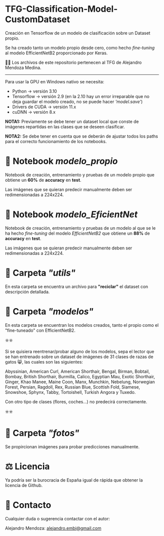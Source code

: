 # TFG-Classification-Model-CustomDataset

Creación en Tensorflow de un modelo de clasificación sobre un Dataset propio. 

Se ha creado tanto un modelo propio desde cero, como hecho _fine-tuning_ al modelo EfficientNetB2 proporcionado por Keras.

🙋‍♂️ Los archivos de este repositorio pertenecen al TFG de Alejandro Mendoza Medina.

----------------------

Para usar la GPU en Windows nativo se necesita:

- Python -> versión 3.10
- Tensorflow -> versión 2.9 (en la 2.10 hay un error irreparable que no deja guardar el modelo creado, no se puede hacer *'model.save'*)
- Drivers de CUDA -> versión 11.x
- cuDNN -> versión 8.x

**NOTA1:** Previamente se debe tener un dataset local que conste de imágenes repartidas en las clases que se deseen clasificar. 

**NOTA2:** Se debe tener en cuenta que se deberán de ajustar todos los paths para el correcto funcionamiento de los notebooks.

# 📓 Notebook *modelo_propio*

Notebook de creación, entrenamiento y pruebas de un modelo propio que obtiene un **60%** de **accuracy** en **test**.

Las imágenes que se quieran predecir manualmente deben ser redimensionadas a 224x224.

# 📓 Notebook *modelo_EficientNet*

Notebook de creación, entrenamiento y pruebas de un modelo al que se le ha hecho _fine-tuning_ del modelo *EfficientNetB2* que obtiene un **88%** de **accuracy** en **test**.

Las imágenes que se quieran predecir manualmente deben ser redimensionadas a 224x224.

# 📂 Carpeta *"utils"*
En esta carpeta se encuentra un archivo para **"reciclar"** el dataset con descripción detallada.

# 📂 Carpeta *"modelos"*

En esta carpeta se encuentran los modelos creados, tanto el propio como el "fine-tuneado" con EfficientNetB2.

☣️☣️

Si se quisiera reentrenar/probar alguno de los modelos, sepa el lector que se han entrenado sobre un dataset de imágenes de 31 clases de razas de gatos 😸, las cuales son las siguientes: 

Abyssinian, American Curl, American Shorthair, Bengal, Birman, Bobtail, Bombay, British Shorthair, Burmilla, Calico, Egyptian Mau, Exotic Shorthair, Ginger, Khao Manee, Maine Coon, Manx, Munchkin, Nebelung, Norwegian Forest, Persian, Ragdoll, Rex, Russian Blue, Scottish Fold, Siamese, Snowshoe, Sphynx, Tabby, Tortoishell, Turkish Angora y Tuxedo.

Con otro tipo de clases (flores, coches...) no predecirá correctamente.

☣️☣️

# 📂 Carpeta *"fotos"*

Se propircionan imágenes para probar predicciones manualmente.

# ⚖️ Licencia 
Ya podría ser la burocracia de España igual de rápida que obtener la licencia de Github. 

# 👤 Contacto

Cualquier duda o sugerencia contactar con el autor:

Alejandro Mendoza: alejandro.embi@gmail.com
